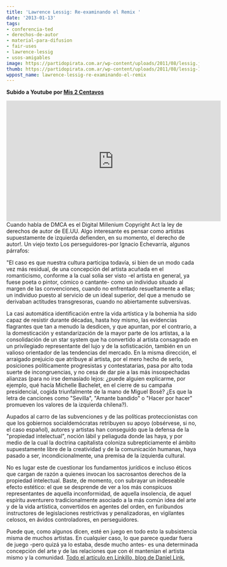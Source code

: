 ```yaml
---
title: 'Lawrence Lessig: Re-examinando el Remix '
date: '2013-01-13'
tags:
- conferencia-ted
- derechos-de-autor
- material-para-difusion
- fair-uses
- lawrence-lessig
- usos-amigables
image: https://partidopirata.com.ar/wp-content/uploads/2011/08/lessig.jpg
thumb: https://partidopirata.com.ar/wp-content/uploads/2011/08/lessig-150x150.jpg
wppost_name: lawrence-lessig-re-examinando-el-remix
---
```


<strong>Subido a Youtube por <a href="https://twitter.com/mis2centavos" target="_blank">Mis 2 Centavos</a></strong>

<center>
<iframe src="http://www.youtube.com/embed/SarVx3kQpIU" height="315" width="560" allowfullscreen="" frameborder="0"></iframe></center>
Cuando habla de DMCA es el Digital Millenium Copyright Act la ley de derechos de autor de EE.UU.
Algo interesante es pensar como artistas supuestamente de izquierda defienden, en su momento, el derecho de autor!.
Un viejo texto Los perseguidores-por Ignacio Echevarría, algunos párrafos:

"El caso es que nuestra cultura participa todavía, si bien de un modo cada vez más residual, de una concepción del artista acuñada en el romanticismo, conforme a la cual solía ser visto -el artista en general, ya fuese poeta o pintor, cómico o cantante- como un individuo situado al margen de las convenciones, cuando no enfrentado resueltamente a ellas; un individuo puesto al servicio de un ideal superior, del que a menudo se derivaban actitudes transgresoras, cuando no abiertamente subversivas.

La casi automática identificación entre la vida artística y la bohemia ha sido capaz de resistir durante décadas, hasta hoy mismo, las evidencias flagrantes que tan a menudo la desdicen, y que apuntan, por el contrario, a la domesticación y estandarización de la mayor parte de los artistas, a la consolidación de un star system que ha convertido al artista consagrado en un privilegiado representante del lujo y de la sofisticación, también en un valioso orientador de las tendencias del mercado. En la misma dirección, el arraigado prejuicio que atribuye al artista, por el mero hecho de serlo, posiciones políticamente progresistas y contestatarias, pasa por alto toda suerte de incongruencias, y no cesa de dar pie a las más insospechadas alianzas (para no irse demasiado lejos: ¿puede alguien explicarme, por ejemplo, qué hacía Michelle Bachelet, en el cierre de su campaña presidencial, cogida triunfalmente de la mano de Miguel Bosé? ¿Es que la letra de canciones como "Sevilla", "Amante bandido" o "Hacer por hacer" promueven los valores de la izquierda chilena?).

Aupados al carro de las subvenciones y de las políticas proteccionistas con que los gobiernos socialdemócratas retribuyen su apoyo (obsérvese, si no, el caso español), autores y artistas han conseguido que la defensa de la "propiedad intelectual", noción lábil y peliaguda donde las haya, y por medio de la cual la doctrina capitalista coloniza subrepticiamente el ámbito supuestamente libre de la creatividad y de la comunicación humanas, haya pasado a ser, incondicionalmente, una premisa de la izquierda cultural.

No es lugar este de cuestionar los fundamentos jurídicos e incluso éticos que cargan de razón a quienes invocan los sacrosantos derechos de la propiedad intelectual. Baste, de momento, con subrayar un indeseable efecto estético: el que se desprende de ver a los más conspicuos representantes de aquella inconformidad, de aquella insolencia, de aquel espíritu aventurero tradicionalmente asociado a la más común idea del arte y de la vida artística, convertidos en agentes del orden, en furibundos instructores de legislaciones restrictivas y penalizadoras, en vigilantes celosos, en ávidos controladores, en perseguidores.

Puede que, como algunos dicen, esté en juego en todo esto la subsistencia misma de muchos artistas. En cualquier caso, lo que parece quedar fuera de juego -pero quizá ya lo estaba, desde mucho antes- es una determinada concepción del arte y de las relaciones que con él mantenían el artista mismo y la comunidad.
<a href="http://linkillo.blogspot.com/2009/05/los-perseguidores.html" target="_blank">Todo el artículo en Linkillo, blog de Daniel Link.</a>
